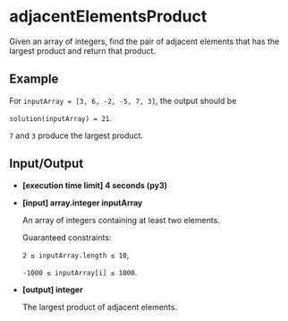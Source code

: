 # adjacentElementsProduct

Given an array of integers, find the pair of adjacent elements that has the largest product and return that product.

## Example

For `inputArray = [3, 6, -2, -5, 7, 3]`, the output should be

`solution(inputArray) = 21`.

`7` and `3` produce the largest product.

## Input/Output

- **[execution time limit] 4 seconds (py3)**

- **[input] array.integer inputArray**

	An array of integers containing at least two elements.

	Guaranteed constraints:

	`2 ≤ inputArray.length ≤ 10`,

	`-1000 ≤ inputArray[i] ≤ 1000`.

- **[output] integer**

	The largest product of adjacent elements.
